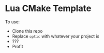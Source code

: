 # Lua CMake Template

To use:

* Clone this repo
* Replace `optic` with whatever your project is
* ???
* Profit



